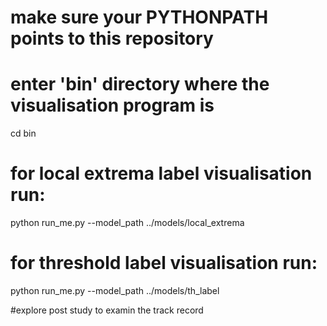 # make sure your PYTHONPATH points to this repository

# enter 'bin' directory where the visualisation program is
cd bin

# for local extrema label visualisation run:
python run_me.py --model_path ../models/local_extrema
# for threshold label visualisation run:
python run_me.py --model_path ../models/th_label

#explore post study to examin the track record
